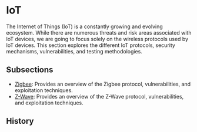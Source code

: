 # IoT

The Internet of Things (IoT) is a constantly growing and evolving ecosystem. While there are numerous threats and risk areas associated with IoT devices, we are going to focus solely on the wireless protocols used by IoT devices. This section explores the different IoT protocols, security mechanisms, vulnerabilities, and testing methodologies.

## Subsections

- [Zigbee](Zigbee/): Provides an overview of the Zigbee protocol, vulnerabilities, and exploitation techniques.
- [Z-Wave](Z-Wave/): Provides an overview of the Z-Wave protocol, vulnerabilities, and exploitation techniques.

## History